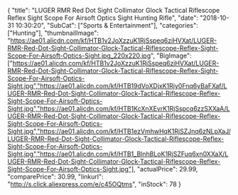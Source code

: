 {
	"title": "LUGER RMR Red Dot Sight Collimator Glock Tactical Riflescope Reflex Sight Scope For Airsoft Optics Sight Hunting Rifle",
	"date": "2018-10-31 10:30:20",
	"SubCat": ["Sports & Entertainment"],
	"categories": ["Hunting"],
	"thumbnailImage": "https://ae01.alicdn.com/kf/HTB1v2JoXzzuK1RjSspeq6ziHVXat/LUGER-RMR-Red-Dot-Sight-Collimator-Glock-Tactical-Riflescope-Reflex-Sight-Scope-For-Airsoft-Optics-Sight.jpg_220x220.jpg",
	"BigImage": ["https://ae01.alicdn.com/kf/HTB1v2JoXzzuK1RjSspeq6ziHVXat/LUGER-RMR-Red-Dot-Sight-Collimator-Glock-Tactical-Riflescope-Reflex-Sight-Scope-For-Airsoft-Optics-Sight.jpg","https://ae01.alicdn.com/kf/HTB19dVoXDjxK1Rjy0Fnq6yBaFXaf/LUGER-RMR-Red-Dot-Sight-Collimator-Glock-Tactical-Riflescope-Reflex-Sight-Scope-For-Airsoft-Optics-Sight.jpg","https://ae01.alicdn.com/kf/HTB1KcXnXEvrK1RjSspcq6zzSXXaA/LUGER-RMR-Red-Dot-Sight-Collimator-Glock-Tactical-Riflescope-Reflex-Sight-Scope-For-Airsoft-Optics-Sight.jpg","https://ae01.alicdn.com/kf/HTB1ezVmhwHqK1RjSZJnq6zNLpXaJ/LUGER-RMR-Red-Dot-Sight-Collimator-Glock-Tactical-Riflescope-Reflex-Sight-Scope-For-Airsoft-Optics-Sight.jpg","https://ae01.alicdn.com/kf/HTB1_BlnhBLoK1RjSZFuq6xn0XXaX/LUGER-RMR-Red-Dot-Sight-Collimator-Glock-Tactical-Riflescope-Reflex-Sight-Scope-For-Airsoft-Optics-Sight.jpg"],
	"actualPrice": 29.99,
	"comparePrice": 30.99,
	"linkurl": "http://s.click.aliexpress.com/e/c45OQtms",
	"inStock": 78
}
